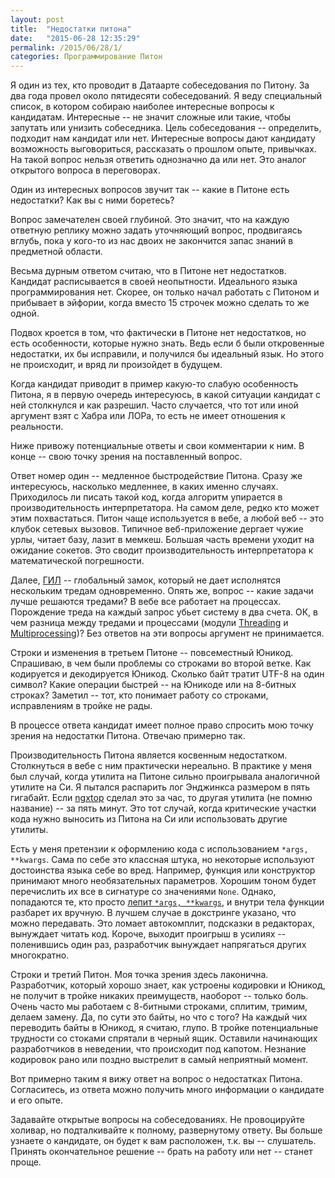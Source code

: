 ```yaml
---
layout: post
title:  "Недостатки питона"
date:   "2015-06-28 12:35:29"
permalink: /2015/06/28/1/
categories: Программирование Питон
---
```


Я один из тех, кто проводит в Датаарте собеседования по Питону. За два
года провел около пятидесяти собеседований. Я веду специальный список,
в котором собираю наиболее интересные вопросы к кандидатам. Интересные
-- не значит сложные или такие, чтобы запутать или унизить
собеседника. Цель собеседования -- определить, подходит нам кандидат
или нет. Интересные вопросы дают кандидату возможность выговориться,
рассказать о прошлом опыте, привычках. На такой вопрос нельзя ответить
однозначно да или нет. Это аналог открытого вопроса в переговорах.

Один из интересных вопросов звучит так -- какие в Питоне есть
недостатки? Как вы с ними боретесь?

Вопрос замечателен своей глубиной. Это значит, что на каждую ответную
реплику можно задать уточняющий вопрос, продвигаясь вглубь, пока у
кого-то из нас двоих не закончится запас знаний в предметной области.

Весьма дурным ответом считаю, что в Питоне нет недостатков. Кандидат
расписывается в своей неопытности. Идеального языка программирования
нет. Скорее, он только начал работать с Питоном и прибывает в эйфории,
когда вместо 15 строчек можно сделать то же одной.

Подвох кроется в том, что фактически в Питоне нет недостатков, но есть
особенности, которые нужно знать. Ведь если б были откровенные
недостатки, их бы исправили, и получился бы идеальный язык. Но этого
не происходит, и вряд ли произойдет в будущем.

Когда кандидат приводит в пример какую-то слабую особенность Питона, я
в первую очередь интересуюсь, в какой ситуации кандидат с ней
столкнулся и как разрешил. Часто случается, что тот или иной аргумент
взят с Хабра или ЛОРа, то есть не имеет отношения к реальности.

Ниже привожу потенциальные ответы и свои комментарии к ним. В конце --
свою точку зрения на поставленный вопрос.

Ответ номер один -- медленное быстродействие Питона. Сразу же
интересуюсь, насколько медленнее, в каких именно случаях. Приходилось
ли писать такой код, когда алгоритм упирается в производительность
интерпретатора. На самом деле, редко кто может этим
похвастаться. Питон чаще используется в вебе, а любой веб -- это
клубок сетевых вызовов. Типичное веб-приложение дергает чужие урлы,
читает базу, лазит в мемкеш. Большая часть времени уходит на ожидание
сокетов. Это сводит производительность интерпретатора к математической
погрешности.

Далее, [ГИЛ](https://wiki.python.org/moin/GlobalInterpreterLock) --
глобальный замок, который не дает исполнятся нескольким тредам
одновременно. Опять же, вопрос -- какие задачи лучше решаются тредами?
В вебе все работает на процессах. Порождение треда на каждый запрос
убьет систему в два счета. ОК, в чем разница между тредами и
процессами (модули [Threading](https://docs.python.org/2/library/threading.html) и
[Multiprocessing](https://docs.python.org/2/library/multiprocessing.html))?
Без ответов на эти вопросы аргумент не принимается.

Строки и изменения в третьем Питоне -- повсеместный Юникод. Спрашиваю,
в чем были проблемы со строками во второй ветке. Как кодируется и
декодируется Юникод. Сколько байт тратит UTF-8 на один символ? Какие
операции быстрей -- на Юникоде или на 8-битных строках? Заметил --
тот, кто понимает работу со строками, исправлениям в тройке не рады.

В процессе ответа кандидат имеет полное право спросить мою точку
зрения на недостатки Питона. Отвечаю примерно так.

Производительность Питона является косвенным недостатком. Столкнуться
в вебе с ним практически нереально. В практике у меня был случай,
когда утилита на Питоне сильно проигрывала аналогичной утилите на
Си. Я пытался распарить лог Энджинкса размером в пять гигабайт. Если
[ngxtop](https://github.com/lebinh/ngxtop) сделал это за час, то
другая утилита (не помню название) -- за пять минут. Это тот случай,
когда критические участки кода нужно выносить из Питона на Си или
использовать другие утилиты.

Есть у меня претензии к оформлению кода с использованием `*args,
**kwargs`. Сама по себе это классная штука, но некоторые используют
достоинства языка себе во вред. Например, функция или конструктор
принимают много необязательных параметров. Хорошим тоном будет
перечислить их все в сигнатуре со значениями `None`. Однако,
попадаются те, кто просто
[лепит `*args, **kwargs`](https://github.com/kennethreitz/requests/blob/master/requests/api.py#L17),
и внутри тела функции разбарет их вручную. В лучшем случае в
докстринге указано, что можно передавать. Это ломает автокомплит,
подсказки в редакторах, вынуждает читать код. Короче, выходит проигрыш
в усилиях -- поленившись один раз, разработчик вынуждает напрягаться
других многократно.

Строки и третий Питон. Моя точка зрения здесь лаконична. Разработчик,
который хорошо знает, как устроены кодировки и Юникод, не получит в
тройке никаких преимуществ, наоборот -- только боль. Очень часто мы
работаем с 8-битными строками, сплитим, тримим, делаем замену. Да, по
сути это байты, но что с того? На каждый чих переводить байты в
Юникод, я считаю, глупо. В тройке потенциальные трудности со стоками
спрятали в черный ящик. Оставили начинающих разработчиков в неведении,
что происходит под капотом. Незнание кодировок рано или поздно
выстрелит в самый неприятный момент.

Вот примерно таким я вижу ответ на вопрос о недостатках
Питона. Согласитесь, из ответа можно получить много информации о
кандидате и его опыте.

Задавайте открытые вопросы на собеседованиях. Не провоцируйте холивар,
но подталкивайте к полному, развернутому ответу. Вы больше узнаете о
кандидате, он будет к вам расположен, т.к. вы -- слушатель. Принять
окончательное решение -- брать на работу или нет -- станет проще.
